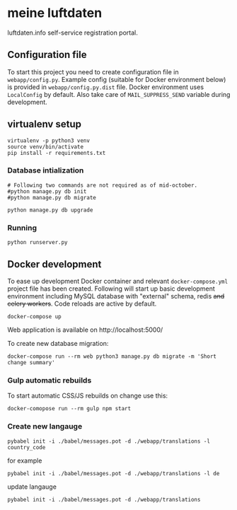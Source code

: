 # meine luftdaten
luftdaten.info self-service registration portal.

## Configuration file
To start this project you need to create configuration file in
`webapp/config.py`. Example config (suitable for Docker environment below) is
provided in `webapp/config.py.dist` file. Docker environment uses `LocalConfig`
by default. Also take care of `MAIL_SUPPRESS_SEND` variable during development.

## virtualenv setup
    virtualenv -p python3 venv
    source venv/bin/activate
    pip install -r requirements.txt

### Database intialization
    # Following two commands are not required as of mid-october.
    #python manage.py db init
    #python manage.py db migrate

    python manage.py db upgrade

### Running
    python runserver.py

## Docker development
To ease up development Docker container and relevant `docker-compose.yml`
project file has been created. Following will start up basic development
environment including MySQL database with "external" schema, redis
<s> and celery workers</s>. Code reloads are active by default.

    docker-compose up

Web application is available on http://localhost:5000/

To create new database migration:

    docker-compose run --rm web python3 manage.py db migrate -m 'Short change summary'

### Gulp automatic rebuilds
To start automatic CSS/JS rebuilds on change use this:

    docker-comopose run --rm gulp npm start




### Create new langauge

    pybabel init -i ./babel/messages.pot -d ./webapp/translations -l country_code

for example

    pybabel init -i ./babel/messages.pot -d ./webapp/translations -l de


update langauge

    pybabel init -i ./babel/messages.pot -d ./webapp/translations